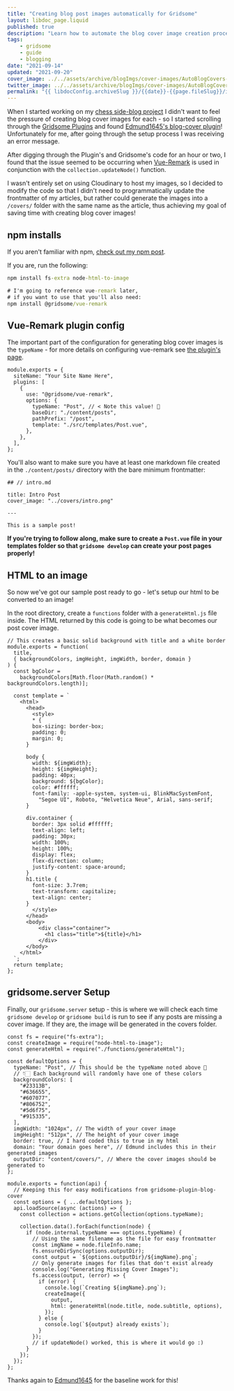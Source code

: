 ```yaml
---
title: "Creating blog post images automatically for Gridsome"
layout: libdoc_page.liquid
published: true
description: "Learn how to automate the blog cover image creation process for your Gridsome blog posts!"
tags:
    - gridsome
    - guide
    - blogging
date: "2021-09-14"
updated: "2021-09-20"
cover_image: ../../assets/archive/blogImgs/cover-images/AutoBlogCovers-DEV.png
twitter_image: ../../assets/archive/blogImgs/cover-images/AutoBlogCovers-DEV.png
permalink: "{{ libdocConfig.archiveSlug }}/{{date}}-{{page.fileSlug}}/index.html"
---
```


When I started working on my [chess side-blog project](https://chess.terabytetiger.com) I didn't want to feel the pressure of creating blog cover images for each - so I started scrolling through the [Gridsome Plugins](https://gridsome.org/plugins/) and found [Edmund1645's blog-cover plugin](https://github.com/Edmund1645/gridsome-plugin-blog-cover)! Unfortunately for me, after going through the setup process I was receiving an error message.

After digging through the Plugin's and Gridsome's code for an hour or two, I found that the issue seemed to be occurring when [Vue-Remark](https://gridsome.org/plugins/@gridsome/vue-remark) is used in conjunction with the `collection.updateNode()` function.

I wasn't entirely set on using Cloudinary to host my images, so I decided to modify the code so that I didn't need to programmatically update the frontmatter of my articles, but rather could generate the images into a `/covers/` folder with the same name as the article, thus achieving my goal of saving time with creating blog cover images!

## npm installs

If you aren't familiar with npm, [check out my npm post](https://terabytetiger.com/lessons/beginners-guide-to-node-package-manager/).

If you are, run the following:

```cmd {codeTitle: "Terminal"}
npm install fs-extra node-html-to-image

# I'm going to reference vue-remark later,
# if you want to use that you'll also need:
npm install @gridsome/vue-remark

```

## Vue-Remark plugin config

The important part of the configuration for generating blog cover images is the `typeName` - for more details on configuring vue-remark see [the plugin's page](https://gridsome.org/plugins/@gridsome/vue-remark).

```js{codeTitle: "gridsome.config.js"}
module.exports = {
  siteName: "Your Site Name Here",
  plugins: [
    {
      use: "@gridsome/vue-remark",
      options: {
        typeName: "Post", // < Note this value! 📝
        baseDir: "./content/posts",
        pathPrefix: "/post",
        template: "./src/templates/Post.vue",
      },
    },
  ],
};
```

You'll also want to make sure you have at least one markdown file created in the `./content/posts/` directory with the bare minimum frontmatter:

```md{codeTitle: "content/posts/intro.md"}
## // intro.md

title: Intro Post
cover_image: "../covers/intro.png"

---

This is a sample post!
```

**If you're trying to follow along, make sure to create a `Post.vue` file in your templates folder so that `gridsome develop` can create your post pages properly!**

## HTML to an image

So now we've got our sample post ready to go - let's setup our html to be converted to an image!

In the root directory, create a `functions` folder with a `generateHtml.js` file inside. The HTML returned by this code is going to be what becomes our post cover image.

```js{codeTitle: "functions/generateHtml.js"}
// This creates a basic solid background with title and a white border
module.exports = function(
  title,
  { backgroundColors, imgHeight, imgWidth, border, domain }
) {
  const bgColor =
    backgroundColors[Math.floor(Math.random() * backgroundColors.length)];

  const template = `
    <html>
      <head>
        <style>
        * {
        box-sizing: border-box;
        padding: 0;
        margin: 0;
      }

      body {
        width: ${imgWidth};
        height: ${imgHeight};
        padding: 40px;
        background: ${bgColor};
        color: #ffffff;
        font-family: -apple-system, system-ui, BlinkMacSystemFont,
          "Segoe UI", Roboto, "Helvetica Neue", Arial, sans-serif;
      }

      div.container {
        border: 3px solid #ffffff;
        text-align: left;
        padding: 30px;
        width: 100%;
        height: 100%;
        display: flex;
        flex-direction: column;
        justify-content: space-around;
      }
      h1.title {
        font-size: 3.7rem;
        text-transform: capitalize;
        text-align: center;
      }
        </style>
      </head>
      <body>
          <div class="container">
            <h1 class="title">${title}</h1>
          </div>
      </body>
    </html>
  `;
  return template;
};
```

## gridsome.server Setup

Finally, our `gridsome.server` setup - this is where we will check each time `gridsome develop` or `gridsome build` is run to see if any posts are missing a cover image. If they are, the image will be generated in the covers folder.

```js{codeTitle: "gridsome.server.js"}
const fs = require("fs-extra");
const createImage = require("node-html-to-image");
const generateHtml = require("./functions/generateHtml");

const defaultOptions = {
  typeName: "Post", // This should be the typeName noted above 📝
  // 👇🏻 Each background will randomly have one of these colors
  backgroundColors: [
    "#23313B",
    "#636655",
    "#607077",
    "#806752",
    "#5d6f75",
    "#915335",
  ],
  imgWidth: "1024px", // The width of your cover image
  imgHeight: "512px", // The height of your cover image
  border: true, // I hard coded this to true in my html
  domain: "Your domain goes here", // Edmund includes this in their generated images
  outputDir: "content/covers/", // Where the cover images should be generated to
};

module.exports = function(api) {
  // Keeping this for easy modifications from gridsome-plugin-blog-cover
  const options = { ...defaultOptions };
  api.loadSource(async (actions) => {
    const collection = actions.getCollection(options.typeName);

    collection.data().forEach(function(node) {
      if (node.internal.typeName === options.typeName) {
        // Using the same filename as the file for easy frontmatter
        const imgName = node.fileInfo.name;
        fs.ensureDirSync(options.outputDir);
        const output = `${options.outputDir}/${imgName}.png`;
        // Only generate images for files that don't exist already
        console.log("Generating Missing Cover Images");
        fs.access(output, (error) => {
          if (error) {
            console.log(`Creating ${imgName}.png`);
            createImage({
              output,
              html: generateHtml(node.title, node.subtitle, options),
            });
          } else {
            console.log(`${output} already exists`);
          }
        });
        // if updateNode() worked, this is where it would go :)
      }
    });
  });
};
```

Thanks again to [Edmund1645](https://twitter.com/26th_edmund) for the baseline work for this!
